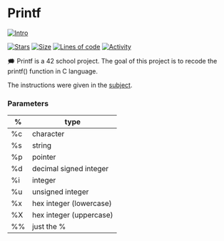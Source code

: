 # Printf

 [![Intro](https://img.shields.io/badge/Cursus-Printf-success?style=for-the-badge&logo=42)](https://github.com/maluojuara/ft_printf)
 
 [![Stars](https://img.shields.io/github/stars/maluojuara/ft_printf?color=ffff00&label=Stars&logo=Stars&style=?style=flat)](https://github.com/maluojuara/ft_printf)
 [![Size](https://img.shields.io/github/repo-size/maluojuara/ft_printf?color=blue&label=Size&logo=Size&style=?style=flat)](https://github.com/maluojuara/ft_printf)
 [![Lines of code](https://img.shields.io/tokei/lines/github/maluojuara/ft_printf?color=blueviolet)](https://github.com/maluojuara/ft_printf)
 [![Activity](https://img.shields.io/github/last-commit/maluojuara/ft_printf?color=red&label=Last%20Commit&style=flat)](https://github.com/maluojuara/ft_printf)

🗯️ Printf is a 42 school project. The goal of this project is to recode the printf() function in C language.

The instructions were given in the [subject](https://github.com/bshintak/Printf/blob/master/subject_printf.pdf).

### Parameters

%  | type |
---|------|
%c | character				|
%s | string					|
%p | pointer				|
%d | decimal signed integer	|
%i | integer				|
%u | unsigned integer		|
%x | hex integer (lowercase)|
%X | hex integer (uppercase)|
%% | just the %				|
